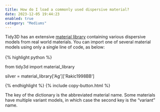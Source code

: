 ```yaml
---
title: How do I load a commonly used dispersive material?
date: 2023-12-05 19:44:23
enabled: true
category: "Mediums"
---
```

<div><div>Tidy3D has an extensive <a target="_blank" rel="noopener" href="https://docs.flexcompute.com/projects/tidy3d/en/latest/api.html#material-library">material library</a>&nbsp;containing various dispersive models from real world materials. You can import one of several material models using only a single line of code, as below:</div><div> </div></div>

<div markdown class="code-snippet">{% highlight python %}

from tidy3d import material_library

silver = material_library['Ag']['Rakic1998BB']

{% endhighlight %}
{% include copy-button.html %}</div>

<div><div><p>The key of the dictionary is the abbreviated material name. Some materials have multiple variant models, in which case the second key is the “variant” name.</p></div></div>
